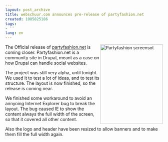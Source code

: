 ```yaml
---
layout: post_archive
title: webschuur.com announces pre-release of partyfashion.net
created: 1085825186
tags:
- ''
lang: en
---
```

<a href="http://www.partyfashion.net"><img class="node-image" width="200" height="255" src="/files/images/partyfashion.png" title="Partyfashion screensot" align="right" /></a>The Official release of <a href="http://www.partyfashion.net">partyfashion.net</a> is coming closer. Partyfashion.net is a community site in Drupal, meant as a case on how Drupal can handle social websites.<!--break-->

The project was still very alpha, until tonight. We used it to test a lot of ideas, and to test its structure. The layout is now finished, so the release is coming near.

We finished some workaround to avoid an annyoing Internet Explorer bug to break the layout. The bug caused IE to show the content always the full width of the screen, so that it covered all other content. 

Also the logo and header have been resized to allow banners and to make them fill the full width again.
